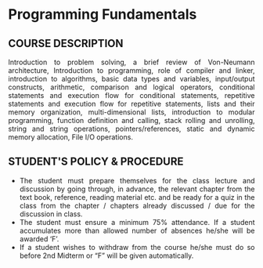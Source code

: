 # Programming Fundamentals
<h2>COURSE DESCRIPTION</h2>
<div align="justify">Introduction to problem solving, a brief review of Von-Neumann architecture, Introduction to programming, role of compiler and linker, introduction to algorithms, basic data types and variables, input/output constructs, arithmetic, comparison and logical operators, conditional statements and execution flow for conditional statements, repetitive statements and execution flow for repetitive statements, lists and their memory organization, multi-dimensional lists, introduction to modular programming, function definition and calling, stack rolling and unrolling, string and string operations, pointers/references, static and dynamic memory allocation, File I/O operations.</div>
<h2>STUDENT'S POLICY & PROCEDURE </h2>
<div align="justify">
<ul><li>The student must prepare themselves for the class lecture and discussion by going through, in advance, the relevant chapter from the text book, reference, reading material etc. and be ready for a quiz in the class from the chapter / chapters already discussed / due for the discussion in class.</li>
<li>The student must ensure a minimum 75% attendance.  If a student accumulates more than allowed number of absences he/she will be awarded ‘F’.</li>
<li>If a student wishes to withdraw from the course he/she must do so before 2nd Midterm or “F” will be given automatically.</li></ul></div>

